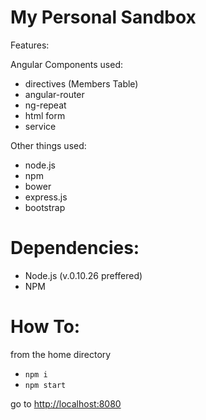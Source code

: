 # My Personal Sandbox

Features:

Angular Components used:
- directives (Members Table)
- angular-router
- ng-repeat
- html form
- service

Other things used:
- node.js
- npm
- bower
- express.js
- bootstrap

# Dependencies:

- Node.js (v.0.10.26 preffered)
- NPM


# How To:

from the home directory

- `npm i`
- `npm start`

go to [http://localhost:8080](http://localhost:8080)
